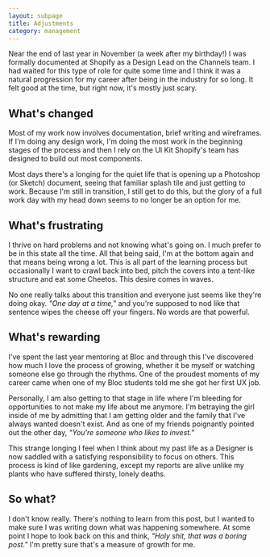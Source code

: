```yaml
---
layout: subpage
title: Adjustments
category: management
---
```

Near the end of last year in November (a week after my birthday!) I was formally documented at Shopify as a Design Lead on the Channels team. I had waited for this type of role for quite some time and I think it was a natural progression for my career after being in the industry for so long. It felt good at the time, but right now, it's mostly just scary.

## What's changed

Most of my work now involves documentation, brief writing and wireframes. If I'm doing any design work, I'm doing the most work in the beginning stages of the process and then I rely on the UI Kit Shopify's team has designed to build out most components.

Most days there's a longing for the quiet life that is opening up a Photoshop (or Sketch) document, seeing that familiar splash tile and just getting to work. Because I'm still in transition, I still get to do this, but the glory of a full work day with my head down seems to no longer be an option for me.

## What's frustrating

I thrive on hard problems and not knowing what's going on. I much prefer to be in this state all the time. All that being said, I'm at the bottom again and that means being wrong a lot. This is all part of the learning process but occasionally I want to crawl back into bed, pitch the covers into a tent-like structure and eat some Cheetos. This desire comes in waves.

No one really talks about this transition and everyone just seems like they're doing okay. <em>"One day at a time,"</em> and you're supposed to nod like that sentence wipes the cheese off your fingers. No words are that powerful.

## What's rewarding

I've spent the last year mentoring at Bloc and through this I've discovered how much I love the process of growing, whether it be myself or watching someone else go through the rhythms. One of the proudest moments of my career came when one of my Bloc students told me she got her first UX job.

Personally, I am also getting to that stage in life where I'm bleeding for opportunities to not make my life about me anymore. I'm betraying the girl inside of me by admitting that I am getting older and the family that I've always wanted doesn't exist. And as one of my friends poignantly pointed out the other day, <em>"You're someone who likes to invest."</em>

This strange longing I feel when I think about my past life as a Designer is now saddled with a satisfying responsibility to focus on others. This process is kind of like gardening, except my reports are alive unlike my plants who have suffered thirsty, lonely deaths.

## So what?

I don't know really. There's nothing to learn from this post, but I wanted to make sure I was writing down what was happening somewhere. At some point I hope to look back on this and think, <em>"Holy shit, that was a boring post."</em> I'm pretty sure that's a measure of growth for me.